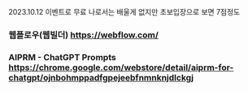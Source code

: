 2023.10.12 이벤트로 무료
나로서는 배울게 없지만 초보입장으로 보면 7점정도
### 웹플로우(웹빌더) https://webflow.com/
### AIPRM - ChatGPT Prompts https://chrome.google.com/webstore/detail/aiprm-for-chatgpt/ojnbohmppadfgpejeebfnmnknjdlckgj
